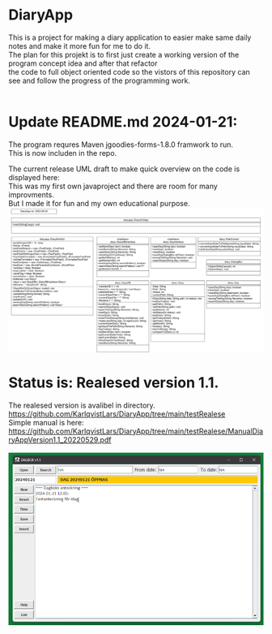 # DiaryApp
This is a project for making a diary application to easier make same daily notes and make it more fun for me to do it.</br>
The plan for this projekt is to first just create a working version of the program concept idea and after that refactor </br>
the code to full object oriented code so the vistors of this repository can see and follow the progress of the programming work.</br>
</br>
# Update README.md 2024-01-21:</br>
The program requres Maven jgoodies-forms-1.8.0 framwork to run. </br>
This is now includen in the repo.</br>

The current release UML draft to make quick overview on the code is displayed here:</br>
This was my first own javaproject and there are room for many improvments. </br>
But I made it for fun and my own educational purpose.</br>
![UML DiaryApp](/UML_DiaryApp20220620.png)
</br>
# Status is: Realesed version 1.1.
The realesed version is avalibel in directory.</br>
https://github.com/KarlqvistLars/DiaryApp/tree/main/testRealese</br>
Simple manual is here:</br>
https://github.com/KarlqvistLars/DiaryApp/tree/main/testRealese/ManualDiaryAppVersion1.1_20220529.pdf
</br></br>
![alt text](/pics/diaryAppGUIv3.png)

